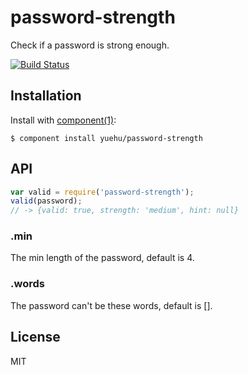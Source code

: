 # password-strength

Check if a password is strong enough.

[![Build Status](https://travis-ci.org/yuehu/password-strength.png?branch=master)](https://travis-ci.org/yuehu/password-strength)

## Installation

Install with [component(1)](http://component.io):

    $ component install yuehu/password-strength

## API

```js
var valid = require('password-strength');
valid(password);
// -> {valid: true, strength: 'medium', hint: null}
```

### .min

The min length of the password, default is 4.

### .words

The password can't be these words, default is [].

## License

MIT
